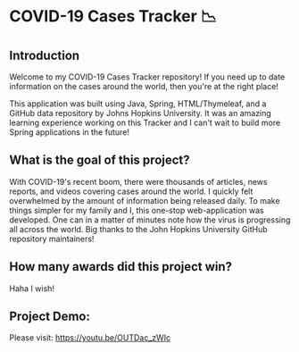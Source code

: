 # COVID-19 Cases Tracker 📉
## Introduction
Welcome to my COVID-19 Cases Tracker repository! If you need up to date information on the cases around the world, then you're at the right place! 

This application was built using Java, Spring, HTML/Thymeleaf, and a GitHub data repository by Johns Hopkins University. It was an amazing learning experience working on this Tracker and I can't wait to build more Spring applications in the future!

## What is the goal of this project?
With COVID-19's recent boom, there were thousands of articles, news reports, and videos covering cases around the world. I quickly felt overwhelmed by the amount of information being released daily. To make things simpler for my family and I, this one-stop web-application was developed. One can in a matter of minutes note how the virus is progressing all across the world. Big thanks to the John Hopkins University GitHub repository maintainers!

## How many awards did this project win? 
Haha I wish! 

## Project Demo: 
Please visit: https://youtu.be/OUTDac_zWIc
